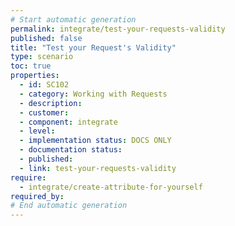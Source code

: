 ```yaml
---
# Start automatic generation
permalink: integrate/test-your-requests-validity
published: false
title: "Test your Request's Validity"
type: scenario
toc: true
properties:
  - id: SC102
  - category: Working with Requests
  - description:
  - customer:
  - component: integrate
  - level:
  - implementation status: DOCS ONLY
  - documentation status:
  - published:
  - link: test-your-requests-validity
require:
  - integrate/create-attribute-for-yourself
required_by:
# End automatic generation
---
```

